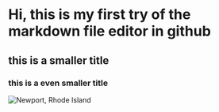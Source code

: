 # Hi, this is my first try of the markdown file editor in github
## this is a smaller title
### this is a even smaller title

![Newport, Rhode Island](https://hips.hearstapps.com/hmg-prod/images/01-breakers-credit-david-gleeson-1651550879.jpg)
